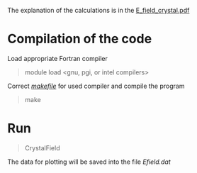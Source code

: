 
The explanation of the calculations is in the [E_field_crystal.pdf](https://github.com/Dmitry-Skachkov/Crystal-Field-Mn12-C6H4F/blob/main/E_field_crystal.pdf)

# Compilation of the code

Load appropriate Fortran compiler
> module load <gnu, pgi, or intel compilers>

Correct [*makefile*](https://github.com/Dmitry-Skachkov/Crystal-Field-Mn12-C6H4F/blob/main/src/makefile) for used compiler and compile the program

> make

# Run 

> CrystalField

The data for plotting will be saved into the file *Efield.dat*
